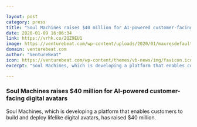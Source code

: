 ```yaml
---

layout: post
category: press
title: "Soul Machines raises $40 million for AI-powered customer-facing digital avatars"
date: 2020-01-09 16:06:34
link: https://vrhk.co/2QZ9EU1
image: https://venturebeat.com/wp-content/uploads/2020/01/maxresdefault-1-e1578584687219.jpg?w=1200&strip=all
domain: venturebeat.com
author: "VentureBeat"
icon: https://venturebeat.com/wp-content/themes/vb-news/img/favicon.ico
excerpt: "Soul Machines, which is developing a platform that enables customers to build and deploy lifelike digital avatars, has raised $40 million."

---
```


### Soul Machines raises $40 million for AI-powered customer-facing digital avatars

Soul Machines, which is developing a platform that enables customers to build and deploy lifelike digital avatars, has raised $40 million.